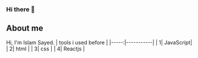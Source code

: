 ### Hi there 👋

## About me

Hi, I'm Islam Sayed.
|  tools i used before |
|-----:|-----------|
|     1| JavaScript|
|     2| html      |
|     3| css       |
|     4| Reactjs   |
